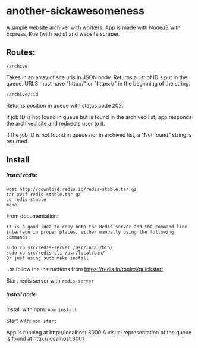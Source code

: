 # another-sickawesomeness

A simple website archiver with workers.
App is made with NodeJS with Express, Kue (with redis) and website scraper.



## Routes:

`/archive`

Takes in an array of site urls in JSON body.
Returns a list of ID's put in the queue.
URLS must have "http://" or "https://" in the beginning of the string.

`/archive/:id`

Returns position in queue with status code 202.

If job ID is not found in queue but is found in the archived list, app responds the archived site and redirects user to it.

If the job ID is not found in queue nor in archived list, a "Not found" string is returned.

## Install
##### Install redis:
```
wget http://download.redis.io/redis-stable.tar.gz
tar xvzf redis-stable.tar.gz
cd redis-stable
make
```
From documentation:
```
It is a good idea to copy both the Redis server and the command line interface in proper places, either manually using the following commands:

sudo cp src/redis-server /usr/local/bin/
sudo cp src/redis-cli /usr/local/bin/
Or just using sudo make install.
```

..or follow the instructions from https://redis.io/topics/quickstart

Start redis server with `redis-server`

##### Install node
Install with npm: `npm install`

Start with: `npm start`

App is running at http://localhost:3000
A visual representation of the queue is found at http://localhost:3001